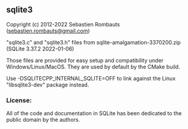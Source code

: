 sqlite3
-------

Copyright (c) 2012-2022 Sebastien Rombauts (sebastien.rombauts@gmail.com)

"sqlite3.c" and "sqlite3.h" files from sqlite-amalgamation-3370200.zip (SQLite 3.37.2 2022-01-06)

Those files are provided for easy setup and compatibility under Windows/Linux/MacOS.
They are used by default by the CMake build.

Use -DSQLITECPP_INTERNAL_SQLITE=OFF to link against the Linux "libsqlite3-dev" package instead.

### License:

All of the code and documentation in SQLite has been dedicated to the public domain by the authors.


